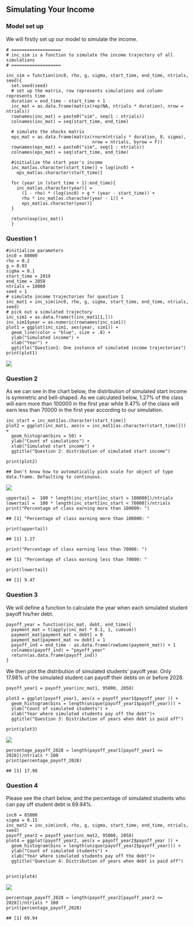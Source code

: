 Simulating Your Income
----------------------

### Model set up

We will firstly set up our model to simulate the income.

    # ===================
    # inc_sim is a function to simulate the income trajectory of all simulations
    # ===================

    inc_sim = function(inc0, rho, g, sigma, start_time, end_time, ntrials, seed){
      set.seed(seed)
      # set up the matrix, row represents simulations and column represents time
      duration = end_time - start_time + 1
      inc_mat = as.data.frame(matrix(rep(NA, ntrials * duration), nrow = ntrials))
      rownames(inc_mat) = paste0("sim", seq(1 : ntrials))
      colnames(inc_mat) = seq(start_time, end_time)
      
      # simulate the shocks matrix
      eps_mat = as.data.frame(matrix(rnorm(ntrials * duration, 0, sigma), 
                                     nrow = ntrials, byrow = F))
      rownames(eps_mat) = paste0("sim", seq(1 : ntrials))
      colnames(eps_mat) = seq(start_time, end_time)
      
      #initialize the start year's income
      inc_mat[as.character(start_time)] = log(inc0) + 
        eps_mat[as.character(start_time)]
      
      for (year in (start_time + 1):end_time){
        inc_mat[as.character(year)] = 
          (1 - rho) * (log(inc0) + g * (year - start_time)) +
          rho * inc_mat[as.character(year - 1)] +
          eps_mat[as.character(year)]
      }
      
      return(exp(inc_mat))
      }

### Question 1

    #initialize parameters
    inc0 = 80000
    rho = 0.2
    g = 0.03
    sigma = 0.1
    start_time = 2019
    end_time = 2058
    ntrials = 10000
    seed = 1
    # simulate income trajectories for question 1
    inc_mat1 = inc_sim(inc0, rho, g, sigma, start_time, end_time, ntrials, seed)
    # pick out a simulated trajectory
    inc_sim1 = as.data.frame(t(inc_mat1[1,]))
    inc_sim1$year = as.numeric(rownames(inc_sim1))
    plot1 = ggplot(inc_sim1, aes(year, sim1)) +
      geom_line(color = "blue", size = .8) +
      ylab("Simulated income") +
      xlab("Year") +
      ggtitle("Question1: One instance of simulated income trajectories")
    print(plot1)

![](assignment4_files/figure-markdown_strict/q1-1.png)

### Question 2

As we can see in the chart below, the distribution of simulated start
income is symmetric and bell-shaped. As we calculated below, 1.27% of
the class will earn more than 100000 in the first year while 9.47% of
the class will earn less than 70000 in the first year according to our
simulation.

    inc_start = inc_mat1[as.character(start_time)]
    plot2 = ggplot(inc_mat1, aes(x = inc_mat1[as.character(start_time)])) +
      geom_histogram(bins = 50) + 
      ylab("Count of simulations") +
      xlab("Simulated start income") +
      ggtitle("Question 2: distribution of simulated start income")

    print(plot2)

    ## Don't know how to automatically pick scale for object of type data.frame. Defaulting to continuous.

![](assignment4_files/figure-markdown_strict/q2-1.png)

    uppertail =  100 * length(inc_start[inc_start > 100000])/ntrials
    lowertail =  100 * length(inc_start[inc_start < 70000])/ntrials
    print("Percentage of class earning more than 100000: ")

    ## [1] "Percentage of class earning more than 100000: "

    print(uppertail)

    ## [1] 1.27

    print("Percentage of class earning less than 70000: ")

    ## [1] "Percentage of class earning less than 70000: "

    print(lowertail)

    ## [1] 9.47

### Question 3

We will define a function to calculate the year when each simulated
student payoff his/her debt.

    payoff_year = function(inc_mat, debt, end_time){
      payment_mat = t(apply(inc_mat * 0.1, 1, cumsum))
      payment_mat[payment_mat < debt] = 0
      payment_mat[payment_mat >= debt] = 1
      payoff_ind = end_time - as.data.frame(rowSums(payment_mat)) + 1
      colnames(payoff_ind) = "payoff_year"
      return(as.data.frame(payoff_ind))
    }

We then plot the distribution of simulated students' payoff year. Only
17.98% of the simulated student can payoff their debts on or before
2028.

    payoff_year1 = payoff_year(inc_mat1, 95000, 2058)

    plot3 = ggplot(payoff_year1, aes(x = payoff_year1$payoff_year )) +
      geom_histogram(bins = length(unique(payoff_year1$payoff_year))) + 
      ylab("Count of simulated students") +
      xlab("Year where simulated students pay off the debt")+
      ggtitle("Question 3: Distribution of years when debt is paid off")

    print(plot3)

![](assignment4_files/figure-markdown_strict/q3_plot-1.png)

    percentage_payoff_2028 = length(payoff_year1[payoff_year1 <= 2028])/ntrials * 100
    print(percentage_payoff_2028)

    ## [1] 17.98

### Question 4

Please see the chart below, and the percentage of simulated students who
can pay off student debt is 69.94%.

    inc0 = 85000
    sigma = 0.15
    inc_mat2 = inc_sim(inc0, rho, g, sigma, start_time, end_time, ntrials, seed)
    payoff_year2 = payoff_year(inc_mat2, 95000, 2058)
    plot4 = ggplot(payoff_year2, aes(x = payoff_year2$payoff_year )) +
      geom_histogram(bins = length(unique(payoff_year2$payoff_year))) + 
      ylab("Count of simulated students") +
      xlab("Year where simulated students pay off the debt")+
      ggtitle("Question 4: Distribution of years when debt is paid off")


    print(plot4)

![](assignment4_files/figure-markdown_strict/q4-1.png)

    percentage_payoff_2028 = length(payoff_year2[payoff_year2 <= 2028])/ntrials * 100
    print(percentage_payoff_2028)

    ## [1] 69.94
